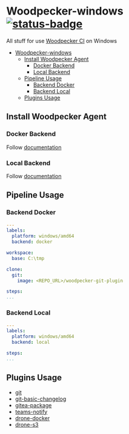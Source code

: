 # Woodpecker-windows [![status-badge](https://ci.cereg.com/api/badges/62/status.svg)](https://ci.cereg.com/repos/62)

All stuff for use [Woodpecker CI](https://woodpecker-ci.org) on Windows

- [Woodpecker-windows](#woodpecker-windows)
  - [Install Woodpecker Agent](#install-woodpecker-agent)
    - [Docker Backend](#docker-backend)
    - [Local Backend](#local-backend)
  - [Pipeline Usage](#pipeline-usage)
    - [Backend Docker](#backend-docker)
    - [Backend Local](#backend-local)
  - [Plugins Usage](#plugins-usage)

## Install Woodpecker Agent

### Docker Backend

Follow [documentation](./agent/backend-docker/README.md)

### Local Backend

Follow [documentation](./agent/backend-local/README.md)

## Pipeline Usage

### Backend Docker

```yaml
---
labels:
  platform: windows/amd64
  backend: docker

workspace:
  base: C:\tmp

clone:
  git:
    image: <REPO_URL>/woodpecker-git-plugin

steps:
...
```

### Backend Local

```yaml
---
labels:
  platform: windows/amd64
  backend: local

steps:
...
```

## Plugins Usage

- [git](./plugins/plugin-git/README.md)
- [git-basic-changelog](./plugins/plugin-git-basic-changelog/README.md)
- [gitea-package](./plugins/plugin-gitea-package/README.md)
- [teams-notify](./plugins/plugin-teams-notify/README.md)
- [drone-docker](./plugins/plugin-drone-docker/README.md)
- [drone-s3](./plugins/plugin-drone-s3/README.md)
